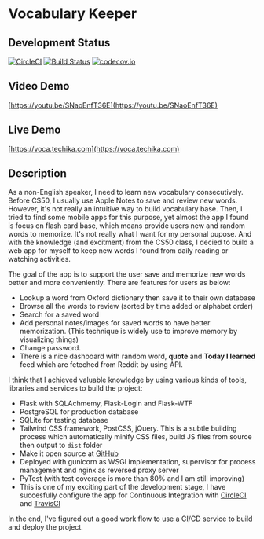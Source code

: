 # Vocabulary Keeper

## Development Status

[![CircleCI](https://circleci.com/gh/infantiablue/voca.svg?style=svg)](https://circleci.com/gh/infantiablue/voca) [![Build Status](https://travis-ci.com/infantiablue/voca.svg?branch=main)](https://travis-ci.com/infantiablue/voca) [![codecov.io](https://codecov.io/github/infantiablue/voca/coverage.svg?branch=main)](https://codecov.io/github/infantiablue/voca?branch=main) 

## Video Demo

[https://youtu.be/SNaoEnfT36E](https://youtu.be/SNaoEnfT36E)

## Live Demo

[https://voca.techika.com](https://voca.techika.com)

## Description

As a non-English speaker, I need to learn new vocabulary consecutively. Before CS50, I usually use Apple Notes to save and review new words. However, it's not really an intuitive way to build vocabulary base.
Then, I tried to find some mobile apps for this purpose, yet almost the app I found is focus on flash card base, which means provide users new and random words to memorize. It's not really what I want for my personal pupose. And with the knowledge (and excitment) from the CS50 class, I decied to build a web app for myself to keep new words I found from daily reading or watching activities. 

The goal of the app is to support the user save and memorize new words better and more conveniently. There are features for users as below:

- Lookup a word from Oxford dictionary then save it to their own database
- Browse all the words to review (sorted by time added or alphabet order)
- Search for a saved word
- Add personal notes/images for saved words to have better memorization. (This technique is widely use to improve memory by visualizing things)
- Change password.
- There is a nice dashboard with random word, **quote** and **Today I learned** feed which are feteched from Reddit by using API.

I think that I achieved valuable knowledge by using various kinds of tools, libraries and services to build the project:

- Flask with SQLAchmemy, Flask-Login and Flask-WTF
- PostgreSQL for production database
- SQLite for testing database
- Tailwind CSS framework, PostCSS, jQuery. This is a subtle building process which automatically minify CSS files, build JS files from source then output to `dist` folder
- Make it open source at [GitHub](https://github.com/infantiablue/voca)
- Deployed with gunicorn as WSGI implementation, supervisor for process management and nginx as reversed proxy server
- PyTest (with test coverage is more than 80% and I am still improving)
- This is one of my exciting part of the development stage, I have succesfully configure the app for Continuous Integration with [CircleCI]([https](https://circleci.com)) and [TravisCI](https://www.travis-ci.com/)

In the end, I've figured out a good work flow to use a CI/CD service to build and deploy the project.
